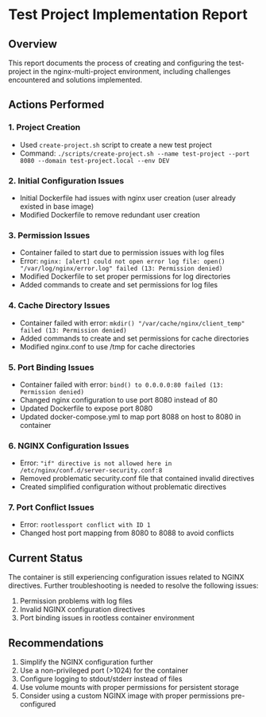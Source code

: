 # Test Project Implementation Report

## Overview
This report documents the process of creating and configuring the test-project in the nginx-multi-project environment, including challenges encountered and solutions implemented.

## Actions Performed

### 1. Project Creation
- Used `create-project.sh` script to create a new test project
- Command: `./scripts/create-project.sh --name test-project --port 8080 --domain test-project.local --env DEV`

### 2. Initial Configuration Issues
- Initial Dockerfile had issues with nginx user creation (user already existed in base image)
- Modified Dockerfile to remove redundant user creation

### 3. Permission Issues
- Container failed to start due to permission issues with log files
- Error: `nginx: [alert] could not open error log file: open() "/var/log/nginx/error.log" failed (13: Permission denied)`
- Modified Dockerfile to set proper permissions for log directories
- Added commands to create and set permissions for log files

### 4. Cache Directory Issues
- Container failed with error: `mkdir() "/var/cache/nginx/client_temp" failed (13: Permission denied)`
- Added commands to create and set permissions for cache directories
- Modified nginx.conf to use /tmp for cache directories

### 5. Port Binding Issues
- Container failed with error: `bind() to 0.0.0.0:80 failed (13: Permission denied)`
- Changed nginx configuration to use port 8080 instead of 80
- Updated Dockerfile to expose port 8080
- Updated docker-compose.yml to map port 8088 on host to 8080 in container

### 6. NGINX Configuration Issues
- Error: `"if" directive is not allowed here in /etc/nginx/conf.d/server-security.conf:8`
- Removed problematic security.conf file that contained invalid directives
- Created simplified configuration without problematic directives

### 7. Port Conflict Issues
- Error: `rootlessport conflict with ID 1`
- Changed host port mapping from 8080 to 8088 to avoid conflicts

## Current Status
The container is still experiencing configuration issues related to NGINX directives. Further troubleshooting is needed to resolve the following issues:

1. Permission problems with log files
2. Invalid NGINX configuration directives
3. Port binding issues in rootless container environment

## Recommendations
1. Simplify the NGINX configuration further
2. Use a non-privileged port (>1024) for the container
3. Configure logging to stdout/stderr instead of files
4. Use volume mounts with proper permissions for persistent storage
5. Consider using a custom NGINX image with proper permissions pre-configured 